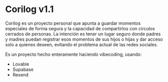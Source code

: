 # Corilog v1.1

Corilog es un proyecto personal que apunta a guardar momentos especiales de forma segura y la capacidad de compartirlos con circulos cerrados de personas. La intención es tener un lugar seguro donde padres y madres puedan registrar esos momentos de sus hijos o hijas y dar acceso solo a quienes deseen, evitando el problema actual de las redes sociales.

Es un proyecto hecho enteramente haciendo vibecoding, usando:
- Lovable
- Supabase
- Resend
